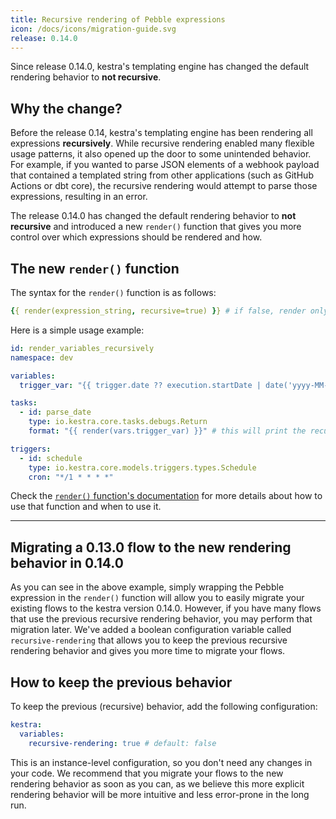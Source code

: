 ```yaml
---
title: Recursive rendering of Pebble expressions
icon: /docs/icons/migration-guide.svg
release: 0.14.0
---
```


Since release 0.14.0, kestra's templating engine has changed the default rendering behavior to **not recursive**.

## Why the change?

Before the release 0.14, kestra's templating engine has been rendering all expressions **recursively**. While recursive rendering enabled many flexible usage patterns, it also opened up the door to some unintended behavior. For example, if you wanted to parse JSON elements of a webhook payload that contained a templated string from other applications (such as GitHub Actions or dbt core), the recursive rendering would attempt to parse those expressions, resulting in an error.

The release 0.14.0 has changed the default rendering behavior to **not recursive** and introduced a new `render()` function that gives you more control over which expressions should be rendered and how.

## The new `render()` function

The syntax for the `render()` function is as follows:

```yaml
{{ render(expression_string, recursive=true) }} # if false, render only once
```

Here is a simple usage example:

```yaml
id: render_variables_recursively
namespace: dev

variables:
  trigger_var: "{{ trigger.date ?? execution.startDate | date('yyyy-MM-dd') }}"

tasks:
  - id: parse_date
    type: io.kestra.core.tasks.debugs.Return
    format: "{{ render(vars.trigger_var) }}" # this will print the recursively-rendered variable

triggers:
  - id: schedule
    type: io.kestra.core.models.triggers.types.Schedule
    cron: "*/1 * * * *"
```

Check the [`render()` function's documentation](../07.concepts/expression/04.function.md#render) for more details about how to use that function and when to use it.

---

## Migrating a 0.13.0 flow to the new rendering behavior in 0.14.0

As you can see in the above example, simply wrapping the Pebble expression in the `render()` function will allow you to easily migrate your existing flows to the kestra version 0.14.0. However, if you have many flows that use the previous recursive rendering behavior, you may perform that migration later. We've added a boolean configuration variable called `recursive-rendering` that allows you to keep the previous recursive rendering behavior and gives you more time to migrate your flows.

## How to keep the previous behavior

To keep the previous (recursive) behavior, add the following configuration:

```yaml
kestra:
  variables:
    recursive-rendering: true # default: false
```

This is an instance-level configuration, so you don't need any changes in your code. We recommend that you migrate your flows to the new rendering behavior as soon as you can, as we believe this more explicit rendering behavior will be more intuitive and less error-prone in the long run.
